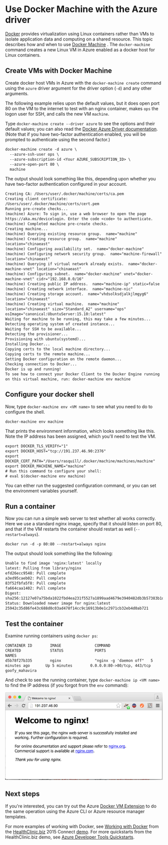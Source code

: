 <!-- not suitable for Mooncake -->

<properties
    pageTitle="Use Docker Machine to create Linux hosts in Azure | Azure"
    description="Describes use of Docker Machine to create docker hosts in Azure."
    services="virtual-machines-linux"
    documentationcenter=""
    author="squillace"
    manager="timlt"
    editor="tysonn" />
<tags
    ms.assetid="164b47de-6b17-4e29-8b7d-4996fa65bea4"
    ms.service="virtual-machines-linux"
    ms.devlang="multiple"
    ms.topic="article"
    ms.tgt_pltfrm="vm-linux"
    ms.workload="infrastructure-services"
    ms.date="07/22/2016"
    wacn.date=""
    ms.author="rasquill" />

# Use Docker Machine with the Azure driver
[Docker](https://www.docker.com/) provides virtualization using Linux containers rather than VMs to isolate application data and computing on a shared resource. This topic describes how and when to use [Docker Machine](https://docs.docker.com/machine/) . The `docker-machine` command  creates a new Linux VM in Azure enabled as a docker host for Linux containers.

## Create VMs with Docker Machine
Create docker host VMs in Azure with the `docker-machine create` command using the `azure` driver argument for the driver option (`-d`) and any other arguments. 

The following example relies upon the default values, but it does open port 80 on the VM to the internet to test with an nginx container, makes `ops` the logon user for SSH, and calls the new VM `machine`. 

Type `docker-machine create --driver azure` to see the options and their default values; you can also read the [Docker Azure Driver documentation](https://docs.docker.com/machine/drivers/azure/). (Note that if you have two-factor authentication enabled, you will be prompted to authenticate using the second factor.)

    docker-machine create -d azure \
      --azure-ssh-user ops \
      --azure-subscription-id <Your AZURE_SUBSCRIPTION_ID> \
      --azure-open-port 80 \
      machine

The output should look something like this, depending upon whether you have two-factor authentication configured in your account.

    Creating CA: /Users/user/.docker/machine/certs/ca.pem
    Creating client certificate: /Users/user/.docker/machine/certs/cert.pem
    Running pre-create checks...
    (machine) Azure: To sign in, use a web browser to open the page https://aka.ms/devicelogin. Enter the code <code> to authenticate.
    (machine) Completed machine pre-create checks.
    Creating machine...
    (machine) Querying existing resource group.  name="machine"
    (machine) Creating resource group.  name="machine" location="chinaeast"
    (machine) Configuring availability set.  name="docker-machine"
    (machine) Configuring network security group.  name="machine-firewall" location="chinaeast"
    (machine) Querying if virtual network already exists.  name="docker-machine-vnet" location="chinaeast"
    (machine) Configuring subnet.  name="docker-machine" vnet="docker-machine-vnet" cidr="192.168.0.0/16"
    (machine) Creating public IP address.  name="machine-ip" static=false
    (machine) Creating network interface.  name="machine-nic"
    (machine) Creating storage account.  name="vhdsolksdjalkjlmgyg6" location="chinaeast"
    (machine) Creating virtual machine.  name="machine" location="chinaeast" size="Standard_A2" username="ops" osImage="canonical:UbuntuServer:15.10:latest"
    Waiting for machine to be running, this may take a few minutes...
    Detecting operating system of created instance...
    Waiting for SSH to be available...
    Detecting the provisioner...
    Provisioning with ubuntu(systemd)...
    Installing Docker...
    Copying certs to the local machine directory...
    Copying certs to the remote machine...
    Setting Docker configuration on the remote daemon...
    Checking connection to Docker...
    Docker is up and running!
    To see how to connect your Docker Client to the Docker Engine running on this virtual machine, run: docker-machine env machine

## Configure your docker shell
Now, type `docker-machine env <VM name>` to see what you need to do to configure the shell. 

    docker-machine env machine

That prints the environment information, which looks something like this. Note the IP address has been assigned, which you'll need to test the VM.

    export DOCKER_TLS_VERIFY="1"
    export DOCKER_HOST="tcp://191.237.46.90:2376"
    export DOCKER_CERT_PATH="/Users/rasquill/.docker/machine/machines/machine"
    export DOCKER_MACHINE_NAME="machine"
    # Run this command to configure your shell:
    # eval $(docker-machine env machine)

You can either run the suggested configuration command, or you can set the environment variables yourself. 

## Run a container
Now you can run a simple web server to test whether all works correctly. Here we use a standard nginx image, specify that it should listen on port 80, and that if the VM restarts the container should restart as well (`--restart=always`). 

    docker run -d -p 80:80 --restart=always nginx

The output should look something like the following:

    Unable to find image 'nginx:latest' locally
    latest: Pulling from library/nginx
    efd26ecc9548: Pull complete
    a3ed95caeb02: Pull complete
    83f52fbfa5f8: Pull complete
    fa664caa1402: Pull complete
    Digest: sha256:12127e07a75bda1022fbd4ea231f5527a1899aad4679e3940482db3b57383b1d
    Status: Downloaded newer image for nginx:latest
    25942c35d86fe43c688d0c03ad478f14cc9c16913b0e1c2971cb32eb4d0ab721

## Test the container
Examine running containers using `docker ps`:

    CONTAINER ID        IMAGE               COMMAND                  CREATED             STATUS              PORTS                         NAMES
    d5b78f27b335        nginx               "nginx -g 'daemon off"   5 minutes ago       Up 5 minutes        0.0.0.0:80->80/tcp, 443/tcp   goofy_mahavira

And check to see the running container, type `docker-machine ip <VM name>` to find the IP address (if you forgot from the `env` command):

![Running ngnix container](./media/virtual-machines-linux-docker-machine/nginxsuccess.png)

## Next steps
If you're interested, you can try out the Azure [Docker VM Extension](/documentation/articles/virtual-machines-linux-dockerextension/) to do the same operation using the Azure CLI or Azure resource manager templates. 

For more examples of working with Docker, see [Working with Docker](https://github.com/Microsoft/HealthClinic.biz/wiki/Working-with-Docker) from the [HealthClinic.biz](https://github.com/Microsoft/HealthClinic.biz) 2015 Connect [demo](https://blogs.msdn.microsoft.com/visualstudio/2015/12/08/connectdemos-2015-healthclinic-biz/). For more quickstarts from the HealthClinic.biz demo, see [Azure Developer Tools Quickstarts](https://github.com/Microsoft/HealthClinic.biz/wiki/Azure-Developer-Tools-Quickstarts).